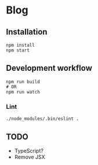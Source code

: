 # Blog

## Installation

```
npm install
npm start
```

## Development workflow
```
npm run build
# OR
npm run watch
```

### Lint
```
./node_modules/.bin/eslint .
```

## TODO

* TypeScript?
* Remove JSX
